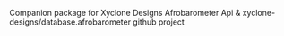 Companion package for Xyclone Designs Afrobarometer Api & xyclone-designs/database.afrobarometer github project